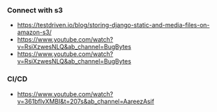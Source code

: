 ### Connect with s3

- https://testdriven.io/blog/storing-django-static-and-media-files-on-amazon-s3/
- https://www.youtube.com/watch?v=RsiXzwesNLQ&ab_channel=BugBytes
- https://www.youtube.com/watch?v=RsiXzwesNLQ&ab_channel=BugBytes
  
### CI/CD

- https://www.youtube.com/watch?v=361bfIvXMBI&t=207s&ab_channel=AareezAsif